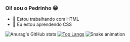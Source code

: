 ### Oi! sou o Pedrinho 😁

- 🔭 Estou trabalhando com HTML
- 🌱 Eu estou aprendendo CSS

![Anurag's GitHub stats](https://github-readme-stats.vercel.app/api?username=pedrinho-2006&show_icons=true&theme=gruvbox)
[![Top Langs](https://github-readme-stats.vercel.app/api/top-langs/?username=pedrinho-2006&compact_progress=true&theme=gruvbox)](https://github.com/anuraghazra/github-readme-stats)
![Snake animation](https://[github.com/pedrinho-2006/pedrinho-2006](https://github.com/pedrinho-2006)/blob/output/github-contribution-grid-snake.svg)

